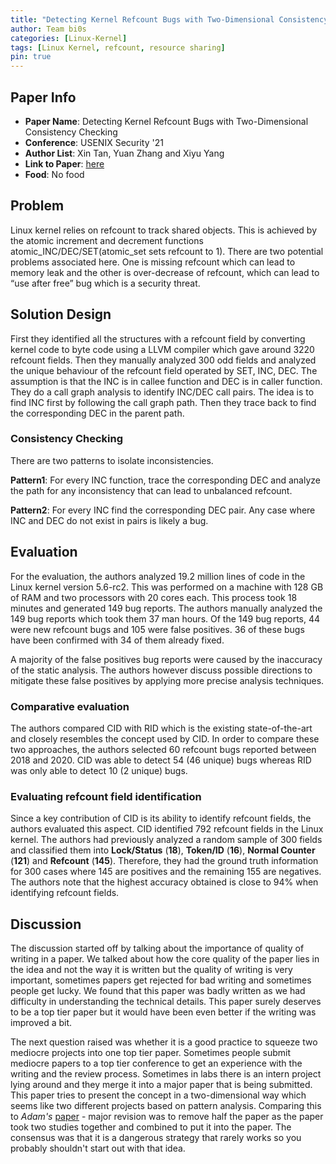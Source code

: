 ```yaml
---
title: "Detecting Kernel Refcount Bugs with Two-Dimensional Consistency Checking"
author: Team bi0s
categories: [Linux-Kernel]
tags: [Linux Kernel, refcount, resource sharing]
pin: true
---
```


## Paper Info
- **Paper Name**: Detecting Kernel Refcount Bugs with Two-Dimensional Consistency Checking
- **Conference**: USENIX Security '21
- **Author List**: Xin Tan, Yuan Zhang and  Xiyu Yang
- **Link to Paper**: [here](https://www.usenix.org/system/files/sec21-tan.pdf)
- **Food**: No food

## Problem

Linux kernel relies on refcount to track shared objects. This is achieved by the atomic increment and decrement functions atomic_INC/DEC/SET(atomic_set sets refcount to 1). There are two potential problems associated here. One is missing refcount which can lead to memory leak and the other is over-decrease of refcount, which can lead to “use after free” bug which is a security threat.

## Solution Design

First they identified all the structures with a refcount field by converting kernel code to byte code using a LLVM compiler which gave around 3220 refcount fields. Then they manually analyzed 300 odd fields and analyzed the unique behaviour of the refcount field operated  by SET, INC, DEC. The assumption is that the INC is in callee function and DEC is in caller function. They do a call graph analysis to identify INC/DEC call pairs. The idea is to find INC first by following the call graph path. Then they trace back to find the corresponding DEC in the parent path.

### Consistency Checking

There are two patterns to isolate inconsistencies.

**Pattern1**: For every INC function, trace the corresponding DEC and analyze the path for any inconsistency that can lead to unbalanced refcount.

**Pattern2**: For every INC find the corresponding DEC pair. Any case where INC and DEC do not exist in pairs is likely a bug.

## Evaluation

For the evaluation, the authors analyzed 19.2 million lines of code in the Linux kernel version 5.6-rc2. This was performed on a machine with 128 GB of RAM and two processors with 20 cores each.
This process took 18 minutes and generated 149 bug reports.
The authors manually analyzed the 149 bug reports which took them 37 man hours.
Of the 149 bug reports, 44 were new refcount bugs and 105 were false positives.
36 of these bugs have been confirmed with 34 of them already fixed.

A majority of the false positives bug reports were caused by the inaccuracy of the static analysis. The authors however discuss possible directions to mitigate these false positives by applying more precise analysis techniques.

### Comparative evaluation

The authors compared CID with RID which is the existing state-of-the-art and closely resembles the concept used by CID.
In order to compare these two approaches, the authors selected 60 refcount bugs reported between 2018 and 2020.
CID was able to detect 54 (46 unique) bugs whereas RID was only able to detect 10 (2 unique) bugs.

### Evaluating refcount field identification

Since a key contribution of CID is its ability to identify refcount fields, the authors evaluated this aspect.
CID identified 792 refcount fields in the Linux kernel.
The authors had previously analyzed a random sample of 300 fields and classified them into **Lock/Status** (**18**), **Token/ID** (**16**), **Normal Counter** (**121**) and **Refcount** (**145**).
Therefore, they had the ground truth information for 300 cases where 145 are positives and the remaining 155 are negatives.
The authors note that the highest accuracy obtained is close to 94% when identifying refcount fields.


## Discussion

The discussion started off by talking about the importance of quality of writing in a paper. We talked about how the core quality of the paper lies in the idea and not the way it is written but the quality of writing is very important, sometimes papers get rejected for bad writing and sometimes people get lucky. We found that this paper was badly written as we had difficulty in understanding the technical details. This paper surely deserves to be a top tier paper but it would have been even better if the writing was improved a bit.

The next question raised was whether it is a good practice to squeeze two mediocre projects into one top tier paper. Sometimes people submit mediocre papers to a top tier conference to get an experience with the writing and the review process. Sometimes in labs there is an intern project lying around and they merge it into a major paper that is being submitted. This paper tries to present the concept in a two-dimensional way which seems like two different projects based on pattern analysis. Comparing this to *Adam's* [paper](https://www.researchgate.net/publication/306306274_SoK_Everyone_Hates_Robocalls_A_Survey_of_Techniques_Against_Telephone_Spam) - major revision was to remove half the paper as the paper took two studies together and combined to put it into the paper.  The consensus was that it is a dangerous strategy that rarely works so you probably shouldn't start out with that idea.
